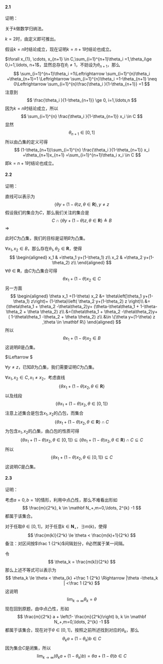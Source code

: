 #### 2.1

证明：

关于$k$做数学归纳法。

$k=2$时，由定义即可推出。

假设$k=n$时结论成立，现在证明$k=n+1$时结论也成立。

$\forall x_{1}, \cdots, x_{n+1} \in C,\sum_{i=1}^{n+1}\theta_i =1,\theta_i\ge 0,i=1,\ldots, n+1$，显然总存在$\theta_i \neq 1$，不妨设为$\theta_{n+1}$，那么
$$
\sum_{i=1}^{n+1}\theta_i =1\Leftrightarrow 
\sum_{i=1}^{n}\theta_i  +\theta_{n+1}=1 \Leftrightarrow 
\sum_{i=1}^{n}\theta_i  =1-\theta_{n+1} \neq 0\Leftrightarrow 
\sum_{i=1}^{n}\frac{\theta_i }{1-\theta_{n+1}} =1
$$
注意到
$$
\frac{\theta_i }{1-\theta_{n+1}} \ge 0, i=1,\ldots,n
$$
因为$k=n$时结论成立，所以
$$
\sum_{i=1}^{n} \frac{\theta_i }{1-\theta_{n+1}} x_i \in C
$$
显然
$$
\theta_{n+1}\in [0,1]
$$
所以由凸集的定义可得
$$
(1-\theta_{n+1})\sum_{i=1}^{n} \frac{\theta_i }{1-\theta_{n+1}} x_i +\theta_{n+1}x_{n+1}
=\sum_{i=1}^{n+1}\theta_i x_i \in C
$$
即$k=n+1$时结论也成立。



#### 2.2

证明：

直线可以表示为
$$
\{\theta y+(1-\theta) z ,\theta \in \mathbf R\}, y\neq z
$$
假设我们的集合为$C$，那么我们关注的集合是
$$
C\cap \{\theta y+(1-\theta) z ,\theta \in \mathbf R\}\triangleq B
$$
$\Rightarrow$

此时$C$为凸集，我们的目标是证明$B$为凸集。

$\forall x_1,x_2\in B$，那么存在$\theta_1,\theta_2\in\mathbf R$，使得
$$
\begin{aligned}
x_1 & =\theta_1 y+(1-\theta_1) z\\
x_2 & =\theta_2 y+(1-\theta_2) z\\
\end{aligned}
$$
$\forall \theta \in \mathbf R$，由$C$为凸集合可得
$$
\theta x_1 +(1-\theta) x_2\in C
$$
另一方面
$$
\begin{aligned}
\theta x_1 +(1-\theta) x_2
&= \theta\left[\theta_1 y+(1-\theta_1) z\right)+
(1-\theta)\left(
\theta_2 y+(1-\theta_2) z \right)\\
&= (\theta\theta_1 + \theta_2 -\theta\theta_2)y+
(\theta-\theta\theta_1 + 1-\theta-\theta_2 + \theta \theta_2) z\\
&=(\theta\theta_1 + \theta_2 -\theta\theta_2)y+
( 1-\theta\theta_1 -\theta_2 + \theta \theta_2) z\\
&\in   \{\theta y+(1-\theta) z ,\theta \in \mathbf R\}
\end{aligned}
$$
所以
$$
\theta x_1 +(1-\theta) x_2\in B
$$
这说明$B$是凸集。

$\Leftarrow $

$\forall y\neq z$，已知$B$为凸集，我们需要证明$C$为凸集。

$\forall x_1, x_2\in C,x_1\neq x_2$，考虑直线
$$
\{\theta x_1+(1-\theta) x_2 ,\theta \in \mathbf R\}
$$
以及线段
$$
\{\theta x_1+(1-\theta) x_2 ,\theta \in [0,1]\}
$$
注意上述集合是包含$x_1,x_2$的凸包，而集合
$$
\{\theta x_1+(1-\theta) x_2 ,\theta \in \mathbf R\} \cap C
$$
为包含$x_1,x_2$的凸集，由凸包的性质可得
$$
\{\theta x_1+(1-\theta) x_2 ,\theta \in [0,1]\} \subseteq \{\theta x_1+(1-\theta) x_2 ,\theta \in \mathbf R\} \cap C \subseteq  C
$$
所以
$$
\{\theta x_1+(1-\theta) x_2 ,\theta \in [0,1]\} \subseteq  C
$$
这说明$C$是凸集。



#### 2.3

证明：

考虑$a=0,b=1$的情形，利用中点凸性，那么不难看出形如
$$
\frac{m}{2^k}, k \in \mathbf N_+,m=0,\ldots, 2^{k} -1
$$
都属于该集合。

对于任取$\theta\in [0,1]$，对于任意$k\in \mathbf N_+$，$\exists m(k)$，使得
$$
\frac{m(k)}{2^k} \le \theta < \frac{m(k)+1}{2^k}
$$
备注：对区间按$\frac 1 {2^k}$间隔划分，$\theta$必然属于某一间隔。

令
$$
\theta_k = \frac{m(k)}{2^k}
$$
那么上述不等式可以表示为
$$
\theta_k  \le \theta < \theta_{k} +\frac 1 {2^k} \Rightarrow 
|\theta -\theta_k |  <\frac 1 {2^k}
$$
这说明
$$
\lim_{k\to\infty} \theta_k = \theta
$$
现在回到原题，由中点凸性，形如
$$
\frac{m}{2^k} a + \left(1- \frac{m}{2^k}\right) b, k \in \mathbf N_+,m=0,\ldots, 2^{k} -1
$$
都属于该集合，现在对于$\theta\in [0,1]$，按照之前所述找到对应的$\theta_k$，那么
$$
\theta_k a+ (1-\theta_k)b \in C
$$
因为集合$C$是闭集，所以
$$
\lim_{k\to \infty}\left( \theta_k a+ (1-\theta_k)b \right)= 
\theta a+ (1-\theta)b  \in C
$$
